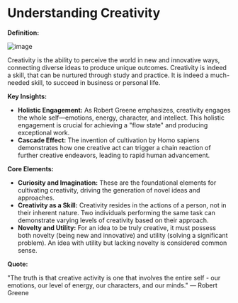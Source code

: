 # Understanding Creativity

**Definition:**

![image](https://github.com/user-attachments/assets/3941151f-86b4-4b4b-9423-c08078d42b0e)

Creativity is the ability to perceive the world in new and innovative ways, connecting diverse ideas to produce unique outcomes. Creativity is indeed a skill, that can be nurtured through study and practice. It is indeed a much-needed skill, to succeed in business or personal life.

**Key Insights:**

* **Holistic Engagement:** As Robert Greene emphasizes, creativity engages the whole self—emotions, energy, character, and intellect. This holistic engagement is crucial for achieving a "flow state" and producing exceptional work. 
* **Cascade Effect:** The invention of cultivation by Homo sapiens demonstrates how one creative act can trigger a chain reaction of further creative endeavors, leading to rapid human advancement. 

**Core Elements:**

* **Curiosity and Imagination:** These are the foundational elements for cultivating creativity, driving the generation of novel ideas and approaches.
* **Creativity as a Skill:** Creativity resides in the actions of a person, not in their inherent nature. Two individuals performing the same task can demonstrate varying levels of creativity based on their approach.
* **Novelty and Utility:** For an idea to be truly creative, it must possess both novelty (being new and innovative) and utility (solving a significant problem). An idea with utility but lacking novelty is considered common sense.

**Quote:**

"The truth is that creative activity is one that involves the entire self - our emotions, our level of energy, our characters, and our minds." — Robert Greene
